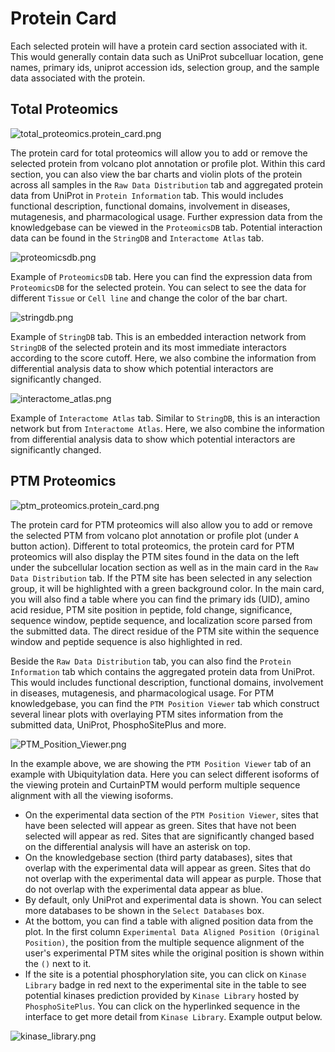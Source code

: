 # Protein Card

Each selected protein will have a protein card section associated with it. This would generally contain data such as UniProt
subcelluar location, gene names, primary ids, uniprot accession ids, selection group, and the sample data associated with the protein.

## Total Proteomics

![total_proteomics.protein_card.png](total_proteomics.protein_card.png)

The protein card for total proteomics will allow you to add or remove the selected protein from volcano plot annotation or profile plot.
Within this card section, you can also view the bar charts and violin plots of the protein across all samples in the `Raw Data Distribution` tab and aggregated protein data from UniProt in `Protein Information` tab. This would includes functional description, functional domains, involvement in diseases, mutagenesis, and pharmacological usage.
Further expression data from the knowledgebase can be viewed in the `ProteomicsDB` tab. Potential interaction data can be found in the `StringDB` and `Interactome Atlas` tab.

![proteomicsdb.png](proteomicsdb.png)

Example of `ProteomicsDB` tab. Here you can find the expression data from `ProteomicsDB` for the selected protein. You can select to see the data for different `Tissue` or `Cell line` and change the color of the bar chart.

![stringdb.png](stringdb.png)

Example of `StringDB` tab. This is an embedded interaction network from `StringDB` of the selected protein and its most immediate interactors according to the score cutoff. Here, we also combine the information from differential analysis data to show which potential interactors are significantly changed.

![interactome_atlas.png](interactome_atlas.png)

Example of `Interactome Atlas` tab. Similar to `StringDB`, this is an interaction network but from `Interactome Atlas`. Here, we also combine the information from differential analysis data to show which potential interactors are significantly changed.

## PTM Proteomics

![ptm_proteomics.protein_card.png](ptm_proteomics.protein_card.png)

The protein card for PTM proteomics will also allow you to add or remove the selected PTM from volcano plot annotation or profile plot (under `A` button action).
Different to total proteomics, the protein card for PTM proteomics will also display the PTM sites found in the data on the left under the subcellular location section as well as in the main card in the `Raw Data Distribution` tab.
If the PTM site has been selected in any selection group, it will be highlighted with a green background color.
In the main card, you will also find a table where you can find the primary ids (UID), amino acid residue, PTM site position in peptide, fold change, significance, sequence window, peptide sequence, and localization score parsed from the submitted data.
The direct residue of the PTM site within the sequence window and peptide sequence is also highlighted in red.

Beside the `Raw Data Distribution` tab, you can also find the `Protein Information` tab which contains the aggregated protein data from UniProt. This would includes functional description, functional domains, involvement in diseases, mutagenesis, and pharmacological usage.
For PTM knowledgebase, you can find the `PTM Position Viewer` tab which construct several linear plots with overlaying PTM sites information from the submitted data, UniProt, PhosphoSitePlus and more.

![PTM_Position_Viewer.png](PTM_Position_Viewer.png)

In the example above, we are showing the `PTM Position Viewer` tab of an example with Ubiquitylation data. Here you can select different isoforms of the viewing protein and CurtainPTM would perform multiple sequence alignment with all the viewing isoforms.
- On the experimental data section of the `PTM Position Viewer`, sites that have been selected will appear as green. Sites that have not been selected will appear as red. Sites that are significantly changed based on the differential analysis will have an asterisk on top.
- On the knowledgebase section (third party databases), sites that overlap with the experimental data will appear as green. Sites that do not overlap with the experimental data will appear as purple. Those that do not overlap with the experimental data appear as blue.
- By default, only UniProt and experimental data is shown. You can select more databases to be shown in the `Select Databases` box.
- At the bottom, you can find a table with aligned position data from the plot. In the first column `Experimental Data Aligned Position (Original Position)`, the position from the multiple sequence alignment of the user's experimental PTM sites while the original position is shown within the `()` next to it.
- If the site is a potential phosphorylation site, you can click on `Kinase Library` badge in red next to the experimental site in the table to see potential kinases prediction provided by `Kinase Library` hosted by `PhosphoSitePlus`. You can click on the hyperlinked sequence in the interface to get more detail from `Kinase Library`. Example output below.

![kinase_library.png](kinase_library.png)
